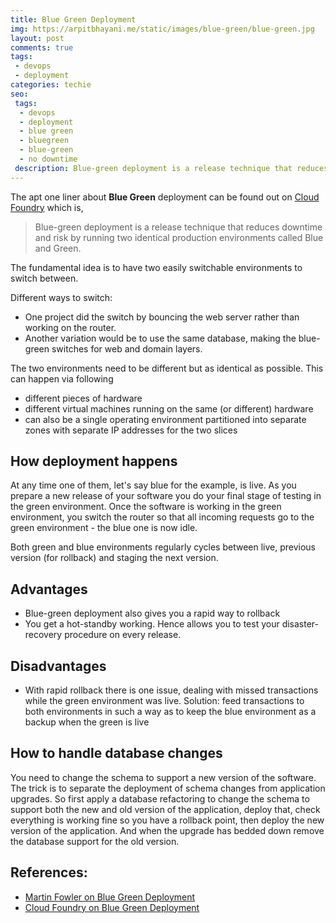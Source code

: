 ```yaml
---
title: Blue Green Deployment
img: https://arpitbhayani.me/static/images/blue-green/blue-green.jpg
layout: post
comments: true
tags:
 - devops
 - deployment
categories: techie
seo:
 tags:
  - devops
  - deployment
  - blue green
  - bluegreen
  - blue-green
  - no downtime
 description: Blue-green deployment is a release technique that reduces downtime and risk by running two identical production environments called Blue and Green.
---
```


The apt one liner about **Blue Green** deployment can be found out on [Cloud Foundry](https://docs.cloudfoundry.org/devguide/deploy-apps/blue-green.html) which is,

> Blue-green deployment is a release technique that reduces downtime and risk by running two identical production environments called Blue and Green.

The fundamental idea is to have two easily switchable environments to switch between.

Different ways to switch:

- One project did the switch by bouncing the web server rather than working on the router.
- Another variation would be to use the same database, making the blue-green switches for web and domain layers.

The two environments need to be different but as identical as possible. This can happen via following

- different pieces of hardware
- different virtual machines running on the same (or different) hardware
- can also be a single operating environment partitioned into separate zones with separate IP addresses for the two slices

## How deployment happens
At any time one of them, let's say blue for the example, is live. As you prepare a new release of your software you do your final stage of testing in the green environment. Once the software is working in the green environment, you switch the router so that all incoming requests go to the green environment - the blue one is now idle.

Both green and blue environments regularly cycles between live, previous version (for rollback) and staging the next version.

## Advantages
- Blue-green deployment also gives you a rapid way to rollback
- You get a hot-standby working. Hence allows you to test your disaster-recovery procedure on every release.

## Disadvantages
- With rapid rollback there is one issue,
  dealing with missed transactions while the green environment was live.
  Solution: feed transactions to both environments in such a way as to keep the blue environment as a backup when the green is live

## How to handle database changes
You need to change the schema to support a new version of the software. The trick is to separate the deployment of schema changes from application upgrades. So first apply a database refactoring to change the schema to support both the new and old version of the application, deploy that, check everything is working fine so you have a rollback point, then deploy the new version of the application. And when the upgrade has bedded down remove the database support for the old version.

## References:
- [Martin Fowler on Blue Green Deployment](http://martinfowler.com/bliki/BlueGreenDeployment.html)
- [Cloud Foundry on Blue Green Deployment](https://docs.cloudfoundry.org/devguide/deploy-apps/blue-green.html)
